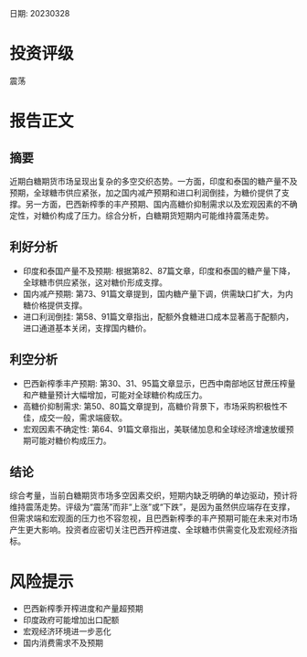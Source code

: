 
日期: 20230328

# 投资评级

震荡

# 报告正文

## 摘要

近期白糖期货市场呈现出复杂的多空交织态势。一方面，印度和泰国的糖产量不及预期，全球糖市供应紧张，加之国内减产预期和进口利润倒挂，为糖价提供了支撑。另一方面，巴西新榨季的丰产预期、国内高糖价抑制需求以及宏观因素的不确定性，对糖价构成了压力。综合分析，白糖期货短期内可能维持震荡走势。

## 利好分析

* 印度和泰国产量不及预期: 根据第82、87篇文章，印度和泰国的糖产量下降，全球糖市供应紧张，这对糖价形成支撑。
* 国内减产预期: 第73、91篇文章提到，国内糖产量下调，供需缺口扩大，为内糖价格提供支撑。
* 进口利润倒挂: 第58、91篇文章指出，配额外食糖进口成本显著高于配额内，进口通道基本关闭，支撑国内糖价。

## 利空分析

* 巴西新榨季丰产预期: 第30、31、95篇文章显示，巴西中南部地区甘蔗压榨量和产糖量预计大幅增加，可能对全球糖价构成压力。
* 高糖价抑制需求: 第50、80篇文章提到，高糖价背景下，市场采购积极性不佳，成交一般，需求端疲软。
* 宏观因素不确定性: 第64、91篇文章指出，美联储加息和全球经济增速放缓预期可能对糖价构成压力。

## 结论

综合考量，当前白糖期货市场多空因素交织，短期内缺乏明确的单边驱动，预计将维持震荡走势。评级为“震荡”而非“上涨”或“下跌”，是因为虽然供应端存在支撑，但需求端和宏观面的压力也不容忽视，且巴西新榨季的丰产预期可能在未来对市场产生更大影响。投资者应密切关注巴西开榨进度、全球糖市供需变化及宏观经济指标。

# 风险提示

* 巴西新榨季开榨进度和产量超预期
* 印度政府可能增加出口配额
* 宏观经济环境进一步恶化
* 国内消费需求不及预期
